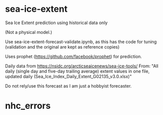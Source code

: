 # sea-ice-extent
Sea Ice Extent prediction using historical data only

(Not a physical model.)

Use sea-ice-extent-forecast-validate.ipynb, as this has the code for tuning (validation and the original are kept as reference copies)


Uses prophet (https://github.com/facebook/prophet) for prediction.


Daily data from https://nsidc.org/arcticseaicenews/sea-ice-tools/
From: "All daily (single day and five-day trailing average) extent values in one file, updated daily (Sea_Ice_Index_Daily_Extent_G02135_v3.0.xlsx)"


Do not rely/use this forecast as I am just a hobbyist forecaster.
# nhc_errors

